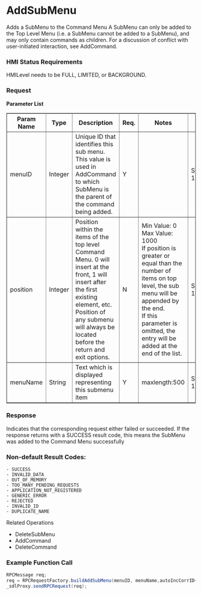 # AddSubMenu #
Adds a SubMenu to the Command Menu  A SubMenu can only be added to the Top Level Menu (i.e. a SubMenu cannot be added to a SubMenu), and may only contain commands as children.
For a discussion of conflict with user-initiated interaction, see AddCommand.

### HMI Status Requirements ###

HMILevel needs to be FULL, LIMITED, or BACKGROUND.

### Request ###

<b>Parameter List</b>
<table border="1" rules="all">
   <tr>
     <th>Param Name</th>
     <th>Type</th>
   <th>Description</th>
               <th> Req.</th>
     <th>Notes</th>
     <th>Version Available</th>
   </tr>
   <tr>
     <td>menuID</td>
     <td>Integer</td>
   <td>Unique ID that identifies this sub menu. This value is used in AddCommand to which SubMenu is the parent of the command being added.</td>
               <td>Y</td>
     <td></td>
     <td>SmartDeviceLink 1.0</td>
   </tr>
   <tr>
   <td>position</td>
     <td>Integer</td>
     <td>Position within the items of the top level Command Menu. 0 will insert at the front, 1 will insert after the first existing element, etc. Position of any submenu will always be located before the return and exit options.</td>
               <td>N</td>
     <td>Min Value: 0 <br>Max Value: 1000<br> If position is greater or equal than the number of items on top level, the sub menu will be appended by the end.<br>If this parameter is omitted, the entry will be added at the end of the list.</td>
     <td>SmartDeviceLink 1.0</td>
   </tr>
   <tr>
     <td>menuName</td>
     <td>String</td>
     <td>Text which is displayed representing this submenu item</td>
               <td>Y</td>
     <td>maxlength:500</td>
     <td>SmartDeviceLink 1.0</td>
   </tr>
</table>

### Response ###

Indicates that the corresponding request either failed or succeeded. If the response returns with a SUCCESS result code, this means the SubMenu was added to the Command Menu successfully

### Non-default Result Codes: ###

    - SUCCESS
    - INVALID_DATA
    - OUT_OF_MEMORY
    - TOO_MANY_PENDING_REQUESTS
    - APPLICATION_NOT_REGISTERED
    - GENERIC_ERROR
    - REJECTED  
    - INVALID_ID
    - DUPLICATE_NAME

Related Operations
- DeleteSubMenu
- AddCommand
- DeleteCommand

### Example Function Call ###
```java
RPCMessage req;
req = RPCRequestFactory.buildAddSubMenu(menuID, menuName,autoIncCorrID++);
_sdlProxy.sendRPCRequest(req);
```